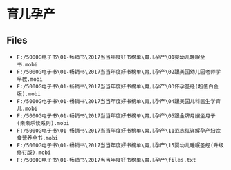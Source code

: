# 育儿孕产

## Files

- `F:/5000G电子书\01-畅销书\2017当当年度好书榜单\育儿孕产\01婴幼儿睡眠全书.mobi`
- `F:/5000G电子书\01-畅销书\2017当当年度好书榜单\育儿孕产\02跟美国幼儿园老师学早教.mobi`
- `F:/5000G电子书\01-畅销书\2017当当年度好书榜单\育儿孕产\03怀孕圣经(超值白金版).mobi`
- `F:/5000G电子书\01-畅销书\2017当当年度好书榜单\育儿孕产\04跟美国儿科医生学育儿.mobi`
- `F:/5000G电子书\01-畅销书\2017当当年度好书榜单\育儿孕产\05跟金牌月嫂坐月子 (亲亲乐读系列).mobi`
- `F:/5000G电子书\01-畅销书\2017当当年度好书榜单\育儿孕产\11范志红详解孕产妇饮食营养全书.mobi`
- `F:/5000G电子书\01-畅销书\2017当当年度好书榜单\育儿孕产\15婴幼儿睡眠圣经(升级修订版).mobi`
- `F:/5000G电子书\01-畅销书\2017当当年度好书榜单\育儿孕产\files.txt`
